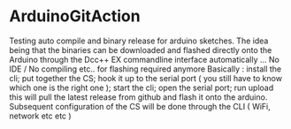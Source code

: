 # ArduinoGitAction

Testing auto compile and binary release for arduino sketches. The idea being that the binaries can be downloaded and flashed directly onto the Arduino
through the Dcc++ EX commandline interface automatically ... No IDE / No compiling etc.. for flashing required anymore
Basically : install the cli; put together the CS; hook it up to the serial port ( you still have to know which one is the right one ); start the cli; open the serial port; run upload
this will pull the latest release from github and flash it onto the arduino. Subsequent configuration of the CS will be done through the CLI ( WiFi, network etc etc )